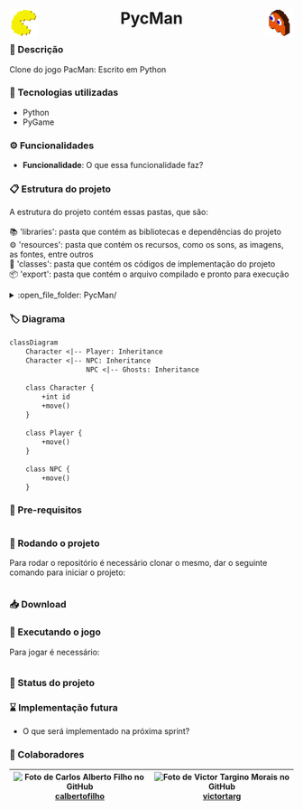 <!-- ↓               Título do repositório                ↓ -->
<h1 align="center">

[<img src="./resources/images/icon.png" alt="PycMan_Icon" height="50" target="_blank" align="left" />]()
PycMan
[<img src="./resources/images/ghost.png" alt="Ghost_Icon" height="50" target="_blank"  align="right" />]()

</h1>
<!-- ↑                        Fim                         ↑ -->

<!-- ↓              Descrição do repositório              ↓ -->
### :memo: Descrição
Clone do jogo PacMan: Escrito em Python
<!-- ↑                        Fim                         ↑ -->

<!-- ↓      Tecnologias utilizadas na implementação       ↓ -->
### :wrench: Tecnologias utilizadas
* Python
* PyGame
<!-- ↑                        Fim                         ↑ -->

<!-- ↓      Funcionalidades implementadas na solução      ↓ -->
### :gear: Funcionalidades
* <b>Funcionalidade</b>: O que essa funcionalidade faz?
<!-- ↑                        Fim                         ↑ -->

<!-- ↓           Estrutura de pastas do projeto           ↓ -->
### :clipboard: Estrutura do projeto
A estrutura do projeto contém essas pastas, que são:<br />
<br />
:books: 'libraries': pasta que contém as bibliotecas e dependências do projeto<br />
:gear: 'resources': pasta que contém os recursos, como os sons, as imagens, as fontes, entre outros<br />
:page_facing_up: 'classes': pasta que contém os códigos de implementação do projeto<br />
:package: 'export': pasta que contém o arquivo compilado e pronto para execução<br />
<details>
    <summary>:open_file_folder: PycMan/</summary>
    <details open>
        <summary>:open_file_folder: classes/</summary>
        :page_facing_up: game.py
    </details>
    <details open>
        <summary>:open_file_folder: resources/</summary>
        <details open>
            <summary>:open_file_folder: audios/</summary>
            :page_facing_up: credit.wav<br />
            :page_facing_up: death_1.wav<br />
            :page_facing_up: death_2.wav<br />
            :page_facing_up: eat_fruit.wav<br />
            :page_facing_up: eat_ghost.wav<br />
            :page_facing_up: extend.wav<br />
            :page_facing_up: game_start.wav<br />
            :page_facing_up: intermission.wav<br />
            :page_facing_up: munch_1.wav<br />
            :page_facing_up: munch_2.wav<br />
            :page_facing_up: power_pellet.wav<br />
            :page_facing_up: retreating.wav<br />
            :page_facing_up: siren_1.wav<br />
            :page_facing_up: siren_2.wav<br />
            :page_facing_up: siren_3.wav<br />
            :page_facing_up: siren_4.wav<br />
            :page_facing_up: siren_5.wav
        </details>
        <details open>
            <summary>:open_file_folder: fonts/</summary>
            :page_facing_up: FreeSansBold.ttf<br />
            :page_facing_up: RetroGaming.ttf
        </details>
        <details open>
            <summary>:open_file_folder: images/</summary>
            :page_facing_up: ghost.png<br />
            :page_facing_up: icon.png<br />
            :page_facing_up: logo.png
        </details>
    </details>
    :page_facing_up: .gitignore<br />
    :page_facing_up: LICENSE<br />
    :page_facing_up: README.md<br />
    :page_facing_up: constantes.py<br />
    :page_facing_up: principal.py<br />
    :page_facing_up: run.py
</details>
<!-- ↑                        Fim                         ↑ -->

<!-- ↓                Diagrama de classes                 ↓ -->
### :label: Diagrama
```mermaid
classDiagram
    Character <|-- Player: Inheritance
    Character <|-- NPC: Inheritance
                   NPC <|-- Ghosts: Inheritance

    class Character {
        +int id
        +move()
    }

    class Player {
        +move()
    }

    class NPC {
        +move()
    }
```
<!-- ↑                        Fim                         ↑ -->

<!-- ↓  ↓ -->
### :electric_plug: Pre-requisitos
```bash
```
<!-- ↑                        Fim                         ↑ -->

<!-- ↓  ↓ -->
### :rocket: Rodando o projeto
Para rodar o repositório é necessário clonar o mesmo, dar o seguinte comando para iniciar o projeto:
```bash
```
<!-- ↑                        Fim                         ↑ -->

<!-- ↓  ↓ -->
### :inbox_tray: Download
<!-- ↑                        Fim                         ↑ -->

<!-- ↓  ↓ -->
### :space_invader: Executando o jogo
Para jogar é necessário:
```bash
```
<!-- ↑                        Fim                         ↑ -->

<!-- ↓  ↓ -->
### :dart: Status do projeto
<!-- ↑                        Fim                         ↑ -->

<!-- ↓  ↓ -->
### :hourglass: Implementação futura
* O que será implementado na próxima sprint?
<!-- ↑                        Fim                         ↑ -->

<!-- ↓  ↓ -->
### :handshake: Colaboradores
| ![Foto de Carlos Alberto Filho no GitHub](https://images.weserv.nl/?url=avatars.githubusercontent.com/u/84130607?v=4&h=100&w=100&fit=cover&mask=circle&maxage=7d)<br />[calbertofilho](https://github.com/calbertofilho) | ![Foto de Victor Targino Morais no GitHub](https://images.weserv.nl/?url=avatars.githubusercontent.com/u/84408670?v=4&h=100&w=100&fit=cover&mask=circle&maxage=7d)<br />[victortarg](https://github.com/victortarg) |
| :-: | :-: |
<!-- ↑                        Fim                         ↑ -->
